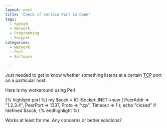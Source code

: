 ```yaml
---
layout: post
title: 'Check if certain Port is Open'
tags:
  - hacked
  - Network
  - Programming
  - Snippet
categories:
  - Network
  - Perl
  - Software

---
```


Just needed to get to know whether something listens at a certain <a href="http://en.wikipedia.org/wiki/Transmission_Control_Protocol">TCP</a> port on a particular host.



Here is my workaround using Perl:



{% highlight perl %}
my $sock = IO::Socket::INET->new (
	PeerAddr => "1.2.3.4",
	PeerPort => 1337,
	Proto => "tcp",
	Timeout => 1
);
echo "closed" if !defined $sock;
{% endhighlight %}



Works at least for me. Any concerns or better solutions?
